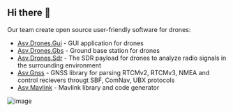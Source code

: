 ## Hi there 👋

Our team create open source user-friendly software for drones:
 - [Asv.Drones.Gui](https://github.com/asv-soft/asv-drones) - GUI application for drones
 - [Asv.Drones.Gbs](https://github.com/asv-soft/asv-drones-gbs) - Ground base station for drones
 - [Asv.Drones.Sdr](https://github.com/asv-soft/asv-drones-sdr) - The SDR payload for drones to analyze radio signals in the surrounding environment
 - [Asv.Gnss](https://github.com/asv-soft/asv-gnss) - GNSS library for parsing RTCMv2, RTCMv3, NMEA and control recievers througt SBF, ComNav, UBX protocols
 - [Asv.Mavlink](https://github.com/asv-soft/asv-mavlink) - Mavlink library and code generator

![image](https://github.com/asv-soft/.github/assets/1770739/d3a2d2a0-134d-486f-960d-f2759e52d70d)


<!--

**Here are some ideas to get you started:**

🙋‍♀️ A short introduction - what is your organization all about?
🌈 Contribution guidelines - how can the community get involved?
👩‍💻 Useful resources - where can the community find your docs? Is there anything else the community should know?
🍿 Fun facts - what does your team eat for breakfast?
🧙 Remember, you can do mighty things with the power of [Markdown](https://docs.github.com/github/writing-on-github/getting-started-with-writing-and-formatting-on-github/basic-writing-and-formatting-syntax)
-->
